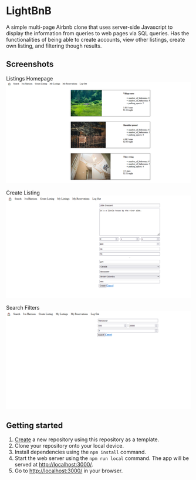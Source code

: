 # LightBnB
A simple multi-page Airbnb clone that uses server-side Javascript to display the information from queries to web pages via SQL queries. Has the functionalities of being able to create accounts, view other listings, create own listing, and filtering though results.

## Screenshots
Listings Homepage
!["Listings Homepage"](./screenshots/lightbnb-homepage.png)

Create Listing
!["Create Listing"](./screenshots/lightbnb-create-listing.png)

Search Filters
!["Search Filters"](./screenshots/lightbnb-filter.png)


## Getting started
1. [Create](https://docs.github.com/en/repositories/creating-and-managing-repositories/creating-a-repository-from-a-template) a new repository using this repository as a template.
2. Clone your repository onto your local device.
3. Install dependencies using the `npm install` command.
3. Start the web server using the `npm run local` command. The app will be served at <http://localhost:3000/>.
4. Go to <http://localhost:3000/> in your browser.